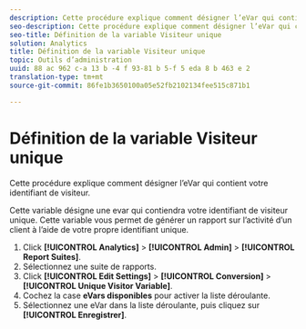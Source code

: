 ```yaml
---
description: Cette procédure explique comment désigner l’eVar qui contient votre identifiant de visiteur.
seo-description: Cette procédure explique comment désigner l’eVar qui contient votre identifiant de visiteur.
seo-title: Définition de la variable Visiteur unique
solution: Analytics
title: Définition de la variable Visiteur unique
topic: Outils d’administration
uuid: 88 ac 962 c-a 13 b -4 f 93-81 b 5-f 5 eda 8 b 463 e 2
translation-type: tm+mt
source-git-commit: 86fe1b3650100a05e52fb2102134fee515c871b1

---
```



# Définition de la variable Visiteur unique

Cette procédure explique comment désigner l’eVar qui contient votre identifiant de visiteur.

Cette variable désigne une evar qui contiendra votre identifiant de visiteur unique. Cette variable vous permet de générer un rapport sur l’activité d’un client à l’aide de votre propre identifiant unique.

1. Click **[!UICONTROL Analytics]** &gt; **[!UICONTROL Admin]** &gt; **[!UICONTROL Report Suites]**.
1. Sélectionnez une suite de rapports.
1. Click **[!UICONTROL Edit Settings]** &gt; **[!UICONTROL Conversion]** &gt; **[!UICONTROL Unique Visitor Variable]**.
1. Cochez la case **eVars disponibles** pour activer la liste déroulante.
1. Sélectionnez une eVar dans la liste déroulante, puis cliquez sur **[!UICONTROL Enregistrer]**.
